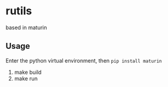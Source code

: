 # rutils

based in maturin

## Usage

Enter the python virtual environment, then `pip install maturin`

1. make build
2. make run
